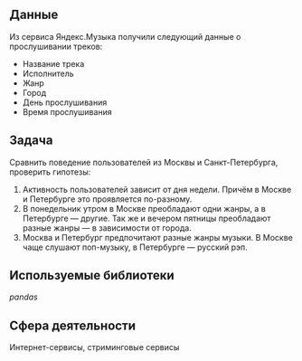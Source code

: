 ## Данные
Из сервиса Яндекс.Музыка получили следующий данные о прослушивании треков:
* Название трека
* Исполнитель
* Жанр
* Город
* День прослушивания
* Время прослушивания

## Задача
Сравнить поведение пользователей из Москвы и Санкт-Петербурга, проверить гипотезы:
1. Активность пользователей зависит от дня недели. Причём в Москве и Петербурге это проявляется по-разному.
2. В понедельник утром в Москве преобладают одни жанры, а в Петербурге — другие. Так же и вечером пятницы преобладают разные жанры — в зависимости от города. 
3. Москва и Петербург предпочитают разные жанры музыки. В Москве чаще слушают поп-музыку, в Петербурге — русский рэп.

## Используемые библиотеки
*pandas*

## Сфера деятельности
Интернет-сервисы, стриминговые сервисы
